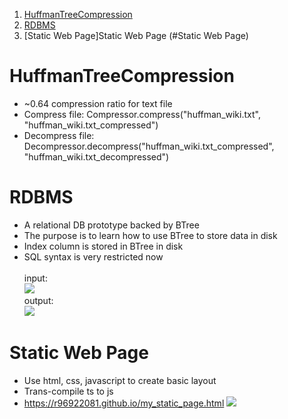 1. [HuffmanTreeCompression](#HuffmanTreeCompression)
2. [RDBMS](#RDBMS)
3. [Static Web Page]Static Web Page (#Static Web Page)


# HuffmanTreeCompression
- ~0.64 compression ratio for text file
- Compress file: Compressor.compress("huffman_wiki.txt", "huffman_wiki.txt_compressed")
- Decompress file: Decompressor.decompress("huffman_wiki.txt_compressed", "huffman_wiki.txt_decompressed")

# RDBMS
- A relational DB prototype backed by BTree
- The purpose is to learn how to use BTree to store data in disk
- Index column is stored in BTree in disk
- SQL syntax is very restricted now
\
\
input:\
![](https://r96922081.github.io/images/rdbms_input.png)
\
output:\
![](https://r96922081.github.io/images/rdbms_output.png)

# Static Web Page
- Use html, css, javascript to create basic layout
- Trans-compile ts to js
- https://r96922081.github.io/my_static_page.html
![](https://r96922081.github.io/images/my_static_page.png)